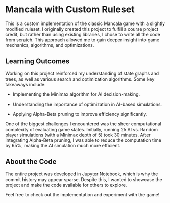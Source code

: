 # Mancala with Custom Ruleset
This is a custom implementation of the classic Mancala game with a slightly modified ruleset. I originally created this project to fulfill a course project credit, but rather than using existing libraries, I chose to write all the code from scratch. This approach allowed me to gain deeper insight into game mechanics, algorithms, and optimizations.

## Learning Outcomes
Working on this project reinforced my understanding of state graphs and trees, as well as various search and optimization algorithms. Some key takeaways include:

- Implementing the Minimax algorithm for AI decision-making.

- Understanding the importance of optimization in AI-based simulations.

- Applying Alpha-Beta pruning to improve efficiency significantly.

One of the biggest challenges I encountered was the sheer computational complexity of evaluating game states. Initially, running 25 AI vs. Random player simulations (with a Minimax depth of 5) took 30 minutes. After integrating Alpha-Beta pruning, I was able to reduce the computation time by 65%, making the AI simulation much more efficient.

## About the Code
The entire project was developed in Jupyter Notebook, which is why the commit history may appear sparse. Despite this, I wanted to showcase the project and make the code available for others to explore.

Feel free to check out the implementation and experiment with the game! 


